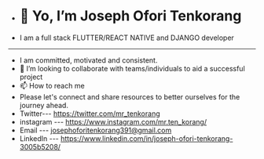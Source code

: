 - # 👋 Yo, I’m Joseph Ofori Tenkorang
- I am a full stack FLUTTER/REACT NATIVE and DJANGO developer
- -------------------------------------------------------------------------------------------------------------------------------------------------------------
- I am committed, motivated and consistent.
- 💞️ I’m looking to collaborate with teams/individuals to aid a successful project
- 📫 How to reach me 
- Please let's connect and share resources to better ourselves for the journey ahead.
- Twitter--- https://twitter.com/mr_tenkorang
- instagram --- https://www.instagram.com/mr.ten_korang/
- Email --- josephoforitenkorang391@gmail.com
- LinkedIn --- https://www.linkedin.com/in/joseph-ofori-tenkorang-3005b5208/

<!---
Tenkorang17/Tenkorang17 is a ✨ special ✨ repository because its `README.md` (this file) appears on your GitHub profile.
You can click the Preview link to take a look at your changes.
--->
